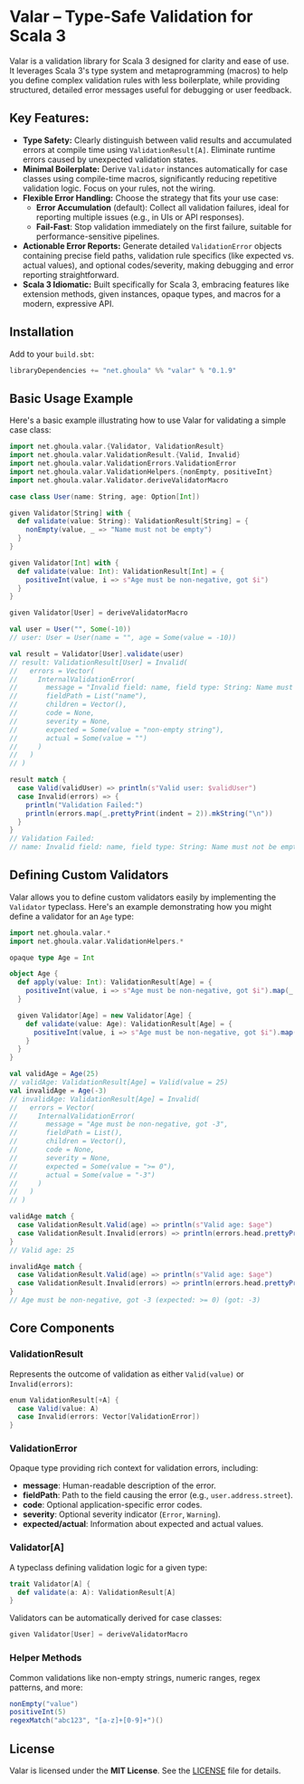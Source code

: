 # Valar – Type-Safe Validation for Scala 3

Valar is a validation library for Scala 3 designed for clarity and ease of use. It leverages Scala 3's type system and metaprogramming (macros) to help you define complex validation rules with less boilerplate, while providing structured, detailed error messages useful for debugging or user feedback.

## Key Features:

* **Type Safety:** Clearly distinguish between valid results and accumulated errors at compile time using `ValidationResult[A]`. Eliminate runtime errors caused by unexpected validation states.
* **Minimal Boilerplate:** Derive `Validator` instances automatically for case classes using compile-time macros, significantly reducing repetitive validation logic. Focus on your rules, not the wiring.
* **Flexible Error Handling:** Choose the strategy that fits your use case:
  * **Error Accumulation** (default): Collect all validation failures, ideal for reporting multiple issues (e.g., in UIs or API responses).
  * **Fail-Fast**: Stop validation immediately on the first failure, suitable for performance-sensitive pipelines.
* **Actionable Error Reports:** Generate detailed `ValidationError` objects containing precise field paths, validation rule specifics (like expected vs. actual values), and optional codes/severity, making debugging and error reporting straightforward.
* **Scala 3 Idiomatic:** Built specifically for Scala 3, embracing features like extension methods, given instances, opaque types, and macros for a modern, expressive API.

## Installation

Add to your `build.sbt`:

```scala
libraryDependencies += "net.ghoula" %% "valar" % "0.1.9"
```

## Basic Usage Example

Here's a basic example illustrating how to use Valar for validating a simple case class:

```scala
import net.ghoula.valar.{Validator, ValidationResult}
import net.ghoula.valar.ValidationResult.{Valid, Invalid}
import net.ghoula.valar.ValidationErrors.ValidationError
import net.ghoula.valar.ValidationHelpers.{nonEmpty, positiveInt}
import net.ghoula.valar.Validator.deriveValidatorMacro

case class User(name: String, age: Option[Int])

given Validator[String] with {
  def validate(value: String): ValidationResult[String] = {
    nonEmpty(value, _ => "Name must not be empty")
  }
}

given Validator[Int] with {
  def validate(value: Int): ValidationResult[Int] = {
    positiveInt(value, i => s"Age must be non-negative, got $i")
  }
}

given Validator[User] = deriveValidatorMacro

val user = User("", Some(-10))
// user: User = User(name = "", age = Some(value = -10))

val result = Validator[User].validate(user)
// result: ValidationResult[User] = Invalid(
//   errors = Vector(
//     InternalValidationError(
//       message = "Invalid field: name, field type: String: Name must not be empty",
//       fieldPath = List("name"),
//       children = Vector(),
//       code = None,
//       severity = None,
//       expected = Some(value = "non-empty string"),
//       actual = Some(value = "")
//     )
//   )
// )

result match {
  case Valid(validUser) => println(s"Valid user: $validUser")
  case Invalid(errors) => {
    println("Validation Failed:")
    println(errors.map(_.prettyPrint(indent = 2)).mkString("\n"))
  }
}
// Validation Failed:
// name: Invalid field: name, field type: String: Name must not be empty (expected: non-empty string) (got: )
```

## Defining Custom Validators

Valar allows you to define custom validators easily by implementing the `Validator` typeclass. Here's an example demonstrating how you might define a validator for an `Age` type:

```scala
import net.ghoula.valar.*
import net.ghoula.valar.ValidationHelpers.*

opaque type Age = Int

object Age {
  def apply(value: Int): ValidationResult[Age] = {
    positiveInt(value, i => s"Age must be non-negative, got $i").map(_.asInstanceOf[Age])
  }

  given Validator[Age] = new Validator[Age] {
    def validate(value: Age): ValidationResult[Age] = {
      positiveInt(value, i => s"Age must be non-negative, got $i").map(_.asInstanceOf[Age])
    }
  }
}

val validAge = Age(25)      
// validAge: ValidationResult[Age] = Valid(value = 25)      
val invalidAge = Age(-3)
// invalidAge: ValidationResult[Age] = Invalid(
//   errors = Vector(
//     InternalValidationError(
//       message = "Age must be non-negative, got -3",
//       fieldPath = List(),
//       children = Vector(),
//       code = None,
//       severity = None,
//       expected = Some(value = ">= 0"),
//       actual = Some(value = "-3")
//     )
//   )
// )

validAge match {
  case ValidationResult.Valid(age) => println(s"Valid age: $age")
  case ValidationResult.Invalid(errors) => println(errors.head.prettyPrint())
}
// Valid age: 25

invalidAge match {
  case ValidationResult.Valid(age) => println(s"Valid age: $age")
  case ValidationResult.Invalid(errors) => println(errors.head.prettyPrint())
}
// Age must be non-negative, got -3 (expected: >= 0) (got: -3)
```

## Core Components

### ValidationResult

Represents the outcome of validation as either `Valid(value)` or `Invalid(errors)`:

```scala
enum ValidationResult[+A] {
  case Valid(value: A)
  case Invalid(errors: Vector[ValidationError])
}
```

### ValidationError

Opaque type providing rich context for validation errors, including:

- **message**: Human-readable description of the error.
- **fieldPath**: Path to the field causing the error (e.g., `user.address.street`).
- **code**: Optional application-specific error codes.
- **severity**: Optional severity indicator (`Error`, `Warning`).
- **expected/actual**: Information about expected and actual values.

### Validator[A]

A typeclass defining validation logic for a given type:

```scala
trait Validator[A] {
  def validate(a: A): ValidationResult[A]
}
```

Validators can be automatically derived for case classes:

```scala
given Validator[User] = deriveValidatorMacro
```

### Helper Methods

Common validations like non-empty strings, numeric ranges, regex patterns, and more:

```scala
nonEmpty("value")
positiveInt(5)
regexMatch("abc123", "[a-z]+[0-9]+")()
```

## License

Valar is licensed under the **MIT License**. See the [LICENSE](https://github.com/hakimjonas/valar/blob/main/LICENSE) file for details.